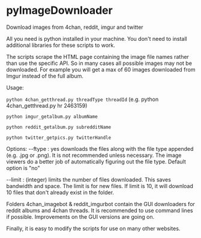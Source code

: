 # pyImageDownloader
Download images from 4chan, reddit, imgur and twitter

All you need is python installed in your machine. You don't need to install additional libraries for these scripts to work.

The scripts scrape the HTML page containing the image file names rather than use the specific API. So in many cases all possible images may not be downloaded. For example you will get a max of 60 images downloaded from Imgur instead of the full album.

Usage:

`python 4chan_getthread.py threadType threadId` (e.g. python 4chan_getthread.py hr 2463159)

`python imgur_getalbum.py albumName`

`python reddit_getalbum.py subredditName`

`python twitter_getpics.py twitterHandle`

Options:
--ftype : yes downloads the files along with the file type appended (e.g. .jpg or .png). It is not recommended unless necessary. The image viewers do a better job of automatically figuring out the file type. Default option is "no"

--limit : (integer) limits the number of files downloaded. This saves bandwidth and space. The limit is for new files. If limit is 10, it will download 10 files that don't already exist in the folder.

Folders 4chan_imagebot & reddit_imgurbot contain the GUI downloaders for reddit albums and 4chan threads. It is recommended to use command lines if possible. Improvements on the GUI versions are going on.

Finally, it is easy to modify the scripts for use on many other websites.
